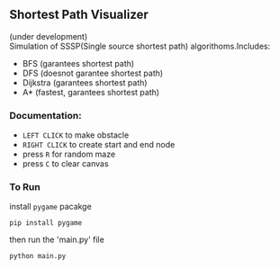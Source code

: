 ## Shortest Path Visualizer
(under development)<br>
Simulation of SSSP(Single source shortest path) algorithoms.Includes:<br>
- BFS (garantees shortest path)
- DFS (doesnot garantee shortest path)
- Dijkstra (garantees shortest path)
- A* (fastest, garantees shortest path)
### Documentation:
- `LEFT CLICK` to make obstacle
- `RIGHT CLICK` to create start and end node
- press `R` for random maze
- press `C` to clear canvas
### To Run
install `pygame` pacakge
```
pip install pygame
```
then run the 'main.py' file
```
python main.py
```
